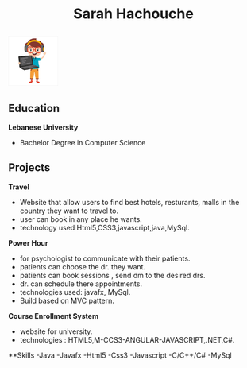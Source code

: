 # <p style="text-align: center;">Sarah Hachouche</p>

<img width="100" src="profile.jpg">

## Education

**Lebanese University**

- Bachelor Degree in Computer Science

## Projects

**Travel**

- Website that allow users to find best hotels, resturants, malls in the country they want to travel to.
- user can book in any place he wants.
- technology used Html5,CSS3,javascript,java,MySql.

**Power Hour**

- for psychologist to communicate with their patients.
- patients can choose the dr. they want.
- patients can book sessions , send dm to the desired drs.
- dr. can schedule there appointments. 
- technologies used: javafx, MySql.
- Build based on MVC pattern.

**Course Enrollment System**

- website for university.
- technologies : HTML5,M-CCS3-ANGULAR-JAVASCRIPT,.NET,C#.


**Skills
-Java
-Javafx
-Html5
-Css3
-Javascript
-C/C++/C#
-MySql











